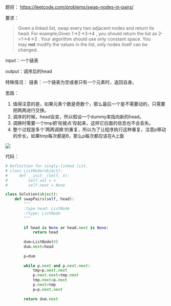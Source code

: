
题目：
https://leetcode.com/problems/swap-nodes-in-pairs/


要求：
>Given a linked list, swap every two adjacent nodes and return its head.
For example,Given 1->2->3->4
, you should return the list as 2->1->4->3
.
Your algorithm should use only constant space. You may **not** modify the values in the list, only nodes itself can be changed.

input：一个链表

output：调序后的head

特殊情况：
        链表：一个链表为空或者只有一个元素时，返回自身。

思路：

1. 值得注意的是，如果元素个数是奇数个，那么最后一个是不需要动的，只需要把两两进行交换。
2. 调序的时候，head会变，所以假设一个dummy来指向新的head。
3. 调换时需要一个tmp把‘衔接点‘存起来，这样它后面的信息也不会丢失。
4. 整个过程是多个’两两调换‘的重复，所以为了让程序执行这种重复，注意p移动的步长，如果tmp每次都是B，那么p每次都应该在A上面



![](http://upload-images.jianshu.io/upload_images/1667471-46c780e3e9356573.png?imageMogr2/auto-orient/strip%7CimageView2/2/w/1240)



代码：
``` python
# Definition for singly-linked list.
# class ListNode(object):
#     def __init__(self, x):
#         self.val = x
#         self.next = None

class Solution(object):
    def swapPairs(self, head):
        """
        :type head: ListNode
        :rtype: ListNode
        """
        
        if head is None or head.next is None:
            return head
        
        dum=ListNode(0)
        dum.next=head
        
        p=dum
        
        while p.next and p.next.next:
            tmp=p.next.next
            p.next.next=tmp.next
            tmp.next=p.next
            p.next=tmp
            p=p.next.next
            
        return dum.next
```
